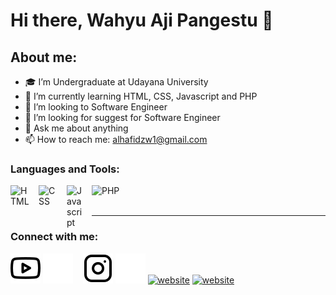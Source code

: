 # Hi there, Wahyu Aji Pangestu 👋
## About me:
- 🎓 I’m Undergraduate at Udayana University
- 🌱 I’m currently learning HTML, CSS, Javascript and PHP
- 👯 I’m looking to Software Engineer
- 🤔 I’m looking for suggest for Software Engineer
- 💬 Ask me about anything
- 📫 How to reach me: alhafidzw1@gmail.com

### Languages and Tools:

[<img align="left" alt="HTML" width="35px" src="https://cdn4.iconfinder.com/data/icons/social-media-logos-6/512/96-html5-512.png" style="padding-right:10px;" />][webdev]
[<img align="left" alt="CSS" width="35px" src="https://cdn4.iconfinder.com/data/icons/social-media-logos-6/512/121-css3-512.png" style="padding-right:10px;" />][webdev]
[<img align="left" alt="Javascript" width="30px" src="https://www.freepnglogos.com/uploads/javascript/javascript-online-logo-for-website-0.png" style="padding-right:10px;" />][webdev]
[<img align="left" alt="PHP" width="60px" src="https://brandslogos.com/wp-content/uploads/images/large/php-logo.png" style="padding-right:10px;" />][webdev]

<br />
<br />

---
### Connect with me:

[![website](./img/youtube-light.svg)](https://www.youtube.com/channel/UCHdi7Qdhy5DoTuNAAzC762w#gh-light-mode-only)
[![website](./img/youtube-dark.svg)](https://www.youtube.com/channel/UCHdi7Qdhy5DoTuNAAzC762w#gh-dark-mode-only)
&nbsp;&nbsp;
[![website](./img/instagram-light.svg)](https://www.instagram.com/w.aji_666#gh-light-mode-only)
[![website](./img/instagram-dark.svg)](https://www.instagram.com/w.aji_666#gh-dark-mode-only)
[![website]([./img/instagram-light.svg](https://ytpr.co.ke/wp-content/uploads/2020/06/linkedin-icon-png-transparent-background-8.png))](www.linkedin.com/in/wahyu-aji-389681273)
[![website]([./img/instagram-dark.svg](https://ytpr.co.ke/wp-content/uploads/2020/06/linkedin-icon-png-transparent-background-8.png))](www.linkedin.com/in/wahyu-aji-389681273)



[webdev]: https://https://github.com/WahyuAji11/WahyuAji11
